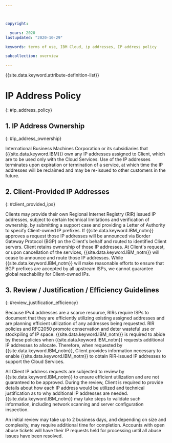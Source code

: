 ```yaml
---



copyright:

  years: 2020
lastupdated: "2020-10-29"

keywords: terms of use, IBM Cloud, ip addresses, IP address policy

subcollection: overview

---
```


{{site.data.keyword.attribute-definition-list}}

# IP Address Policy
{: #ip_address_policy}

## 1. IP Address Ownership
{: #ip_address_ownership}

International Business Machines Corporation or its subsidiaries that ({{site.data.keyword.IBM}}) own any IP addresses assigned to Client, which are to be used only with the Cloud Services. Use of the IP addresses terminates upon expiration or termination of a service, at which time the IP addresses will be reclaimed and may be re-issued to other customers in the future. 

## 2. Client-Provided IP Addresses
{: #client_provided_ips}

Clients may provide their own Regional Internet Registry (RIR) issued IP addresses, subject to certain technical limitations and verification of ownership, by submitting a support case and providing a Letter of Authority to specify Client-owned IP prefixes. If {{site.data.keyword.IBM_notm}} approves a request those IP addresses will be announced via Border Gateway Protocol (BGP) on the Client's behalf and routed to identified Client servers. Client retains ownership of those IP addresses. At Client's request, or upon cancellation of the services, {{site.data.keyword.IBM_notm}} will cease to announce and route those IP addresses. While {{site.data.keyword.IBM_notm}} will make reasonable efforts to ensure that BGP prefixes are accepted by all upstream ISPs, we cannot guarantee global reachability for Client-owned IPs. 

## 3. Review / Justification / Efficiency Guidelines
{: #review_justification_efficiency}

Because IPv4 addresses are a scarce resource, RIRs require ISPs to document that they are efficiently utilizing existing assigned addresses and are planning efficient utilization of any addresses being requested. RIR policies and RFC2050 promote conservation and deter wasteful use or stockpiling of IP space. {{site.data.keyword.IBM_notm}} is required to abide by these policies when {{site.data.keyword.IBM_notm}} requests additional IP addresses to allocate. Therefore, when requested by {{site.data.keyword.IBM_notm}}, Client provides information necessary to enable {{site.data.keyword.IBM_notm}} to obtain RIR-issued IP addresses to support the Cloud Services. 

All Client IP address requests are subjected to review by {{site.data.keyword.IBM_notm}} to ensure efficient utilization and are not guaranteed to be approved. During the review, Client is required to provide details about how each IP address would be utilized and technical justification as to why additional IP addresses are needed. {{site.data.keyword.IBM_notm}} may take steps to validate such information, including network scanning and server configuration inspection. 

An initial review may take up to 2 business days, and depending on size and complexity, may require additional time for completion. Accounts with open abuse tickets will have their IP requests held for processing until all abuse issues have been resolved. 

